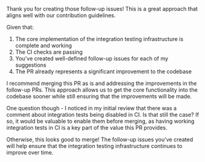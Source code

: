 Thank you for creating those follow-up issues! This is a great approach that aligns well with our contribution guidelines.

Given that:
1. The core implementation of the integration testing infrastructure is complete and working
2. The CI checks are passing
3. You've created well-defined follow-up issues for each of my suggestions
4. The PR already represents a significant improvement to the codebase

I recommend merging this PR as is and addressing the improvements in the follow-up PRs. This approach allows us to get the core functionality into the codebase sooner while still ensuring that the improvements will be made.

One question though - I noticed in my initial review that there was a comment about integration tests being disabled in CI. Is that still the case? If so, it would be valuable to enable them before merging, as having working integration tests in CI is a key part of the value this PR provides.

Otherwise, this looks good to merge! The follow-up issues you've created will help ensure that the integration testing infrastructure continues to improve over time.
